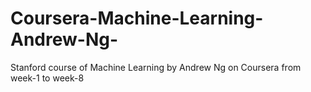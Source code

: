 # Coursera-Machine-Learning-Andrew-Ng-
Stanford course of Machine Learning by Andrew Ng on Coursera from week-1 to week-8
